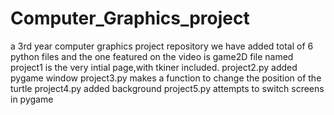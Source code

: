 # Computer_Graphics_project
a 3rd year computer graphics project repository
we have added total of 6 python files and the one featured on the video is game2D
file named project1 is the very intial page,with tkiner included.
project2.py added pygame window
project3.py makes a function to change the position of the turtle
project4.py added background
project5.py attempts to switch screens in pygame
